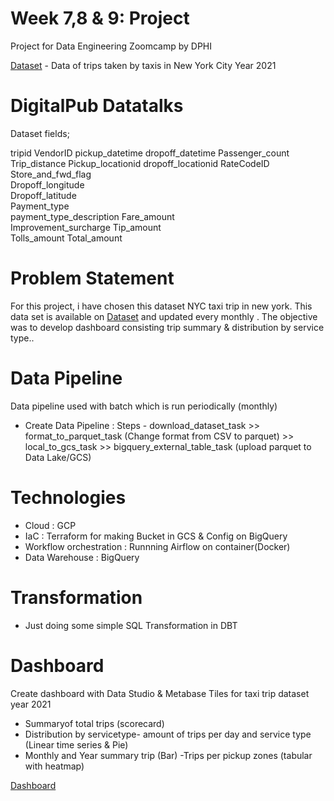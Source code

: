 # Week 7,8 & 9: Project 
Project for Data Engineering Zoomcamp by DPHI 

[Dataset](https://s3.amazonaws.com/nyc-tlc/trip+data/yellow_tripdata_2021-01.csv) - Data of trips taken by taxis in New York City Year 2021


# **DigitalPub Datatalks**

Dataset fields;

tripid
VendorID 
pickup_datetime 
dropoff_datetime 
Passenger_count 
Trip_distance 
Pickup_locationid
dropoff_locationid 
RateCodeID 
Store_and_fwd_flag      
Dropoff_longitude   
Dropoff_latitude   
Payment_type         
payment_type_description
Fare_amount         
Improvement_surcharge
Tip_amount        
Tolls_amount 
Total_amount 
         

# Problem Statement

For this project, i have chosen this dataset NYC taxi trip in new york. This data set is available on [Dataset](https://s3.amazonaws.com/nyc-tlc/trip+data/yellow_tripdata_2021-01.csv)  and updated every monthly . The objective was to develop dashboard consisting trip summary & distribution by service type..


# Data Pipeline

Data pipeline used with batch which is run periodically (monthly)

- Create Data Pipeline :
Steps -  download_dataset_task >> format_to_parquet_task (Change format from CSV to parquet) >> local_to_gcs_task >> bigquery_external_table_task (upload parquet to Data Lake/GCS) 

# Technologies

- Cloud : GCP
- IaC : Terraform for making Bucket in GCS & Config on BigQuery
- Workflow orchestration : Runnning Airflow on container(Docker)
- Data Warehouse : BigQuery

# Transformation

- Just doing some simple SQL Transformation in DBT

# Dashboard

Create dashboard with Data Studio & Metabase Tiles for taxi trip dataset year 2021
- Summaryof total trips (scorecard)
- Distribution by servicetype- amount of trips per day and service type (Linear time series & Pie)
- Monthly and Year summary trip (Bar)
-Trips per pickup zones (tabular with heatmap)



[Dashboard](https://datastudio.google.com/reporting/c73704e3-e0c8-47f2-9b05-742ca60c8f98/page/az9qC)

